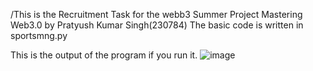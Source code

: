 /This is the Recruitment Task for the webb3 Summer Project Mastering Web3.0 by Pratyush Kumar Singh(230784)
The basic code is written in sportsmng.py

This is the output of the program if you run it.
![image](https://github.com/Xavaitron/Recruitment_Tast_Mastering_Web3_by_Pratyush/assets/143639958/3cd87fe6-1d53-4cc4-9acf-fd837be2228a)
